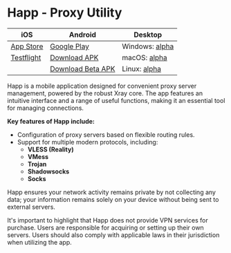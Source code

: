 # Happ - Proxy Utility

| iOS                                                                        | Android                                                                                                | Desktop                                                                                                         |
| -------------------------------------------------------------------------- | ------------------------------------------------------------------------------------------------------ | --------------------------------------------------------------------------------------------------------------- |
| [App Store](https://apps.apple.com/us/app/happ-proxy-utility/id6504287215) | [Google Play](https://play.google.com/store/apps/details?id=com.happproxy)                             | Windows: [alpha](https://github.com/Happ-proxy/happ-desktop/releases/latest/download/Happ.win.x86.7z)           |
| [Testflight](https://testflight.apple.com/join/XMls6Ckd)                   | [Download APK](https://github.com/Happ-proxy/happ-android/releases/latest/download/Happ.apk)           | macOS: [alpha](https://github.com/Happ-proxy/happ-desktop/releases/latest/download/Happ.macOS.x86.zip)          |
|                                                                            | [Download Beta APK](https://github.com/Happ-proxy/happ-android/releases/download/3.1.1/Happ_beta.apk) | Linux: [alpha](https://github.com/Happ-proxy/happ-desktop/releases/latest/download/Happ.linux.x86.AppImage.zip) |

Happ is a mobile application designed for convenient proxy server management, powered by the robust Xray core. The app features an intuitive interface and a range of useful functions, making it an essential tool for managing connections.

**Key features of Happ include:**

* Configuration of proxy servers based on flexible routing rules.
* Support for multiple modern protocols, including:
  * **VLESS (Reality)**
  * **VMess**
  * **Trojan**
  * **Shadowsocks**
  * **Socks**

Happ ensures your network activity remains private by not collecting any data; your information remains solely on your device without being sent to external servers.

It's important to highlight that Happ does not provide VPN services for purchase. Users are responsible for acquiring or setting up their own servers. Users should also comply with applicable laws in their jurisdiction when utilizing the app.
